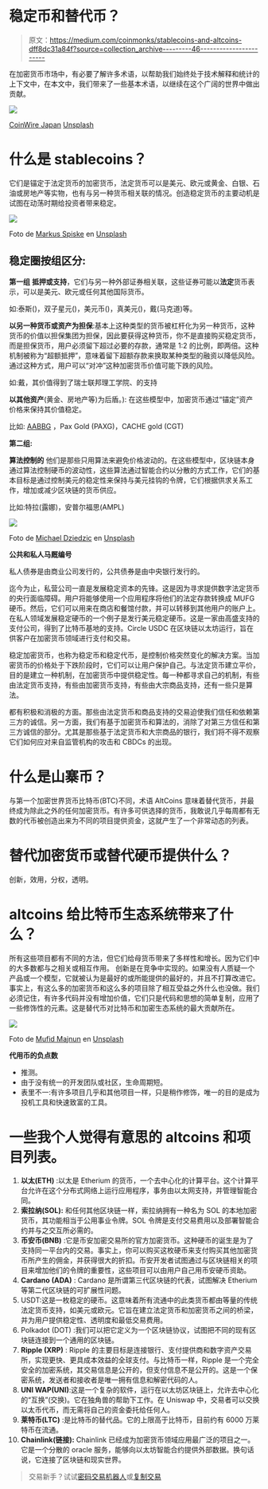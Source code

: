 # 稳定币和替代币？

> 原文：<https://medium.com/coinmonks/stablecoins-and-altcoins-dff8dc31a84f?source=collection_archive---------46----------------------->

在加密货币市场中，有必要了解许多术语，以帮助我们始终处于技术解释和统计的上下文中，在本文中，我们带来了一些基本术语，以继续在这个广阔的世界中做出贡献。

![](img/fd927550f1e0849afe36b229812382ca.png)

[CoinWire Japan](https://unsplash.com/es/@coinwire?utm_source=unsplash&utm_medium=referral&utm_content=creditCopyText) [Unsplash](https://unsplash.com/es/s/fotos/stablecoin?utm_source=unsplash&utm_medium=referral&utm_content=creditCopyText)

# 什么是 stablecoins？

它们是锚定于法定货币的加密货币，法定货币可以是美元、欧元或黄金、白银、石油或房地产等实物，也有与另一种货币相关联的情况。创造稳定货币的主要动机是试图在动荡时期给投资者带来稳定。

![](img/c794b5d7a087308af1b5d0a859fc3dbc.png)

Foto de [Markus Spiske](https://unsplash.com/es/@markusspiske?utm_source=unsplash&utm_medium=referral&utm_content=creditCopyText) en [Unsplash](https://unsplash.com/es/s/fotos/stability?utm_source=unsplash&utm_medium=referral&utm_content=creditCopyText)

## 稳定圈按组区分:

**第一组**
**抵押或支持**，它们与另一种外部证券相关联，这些证券可能以**法定**货币表示，可以是美元、欧元或任何其他国际货币。

如:泰斯()，双子星元()，美元币()，真美元()，戴(马克道)等。

**以另一种货币或资产为担保**:基本上这种类型的货币被杠杆化为另一种货币，这种货币的价值以担保集团为担保，因此要获得这种货币，你不是直接购买稳定货币，而是担保货币，用户必须留下超过必要的存款，通常是 1:2 的比例，即两倍。这种机制被称为“超额抵押”，意味着留下超额存款来换取某种类型的融资以降低风险。通过这种方式，用户可以“对冲”这种加密货币价值可能下跌的风险。

如:戴，其价值得到了瑞士联邦理工学院、的支持

**以其他资产**(黄金、房地产等)为后盾。):
在这些模型中，加密货币通过“锚定”资产价格来保持其价值稳定。

比如: [AABBG](https://aabbgoldtoken.com/aabb-gold-token/?utm_source=cryptomundo&utm_medium=sponsoredpost&utm_campaign=september) ，Pax Gold (PAXG)，CACHE gold (CGT)

**第二组:**

**算法控制的**
他们是那些只用算法来避免价格波动的。在这些模型中，区块链本身通过算法控制硬币的波动性，这些算法通过智能合约以分散的方式工作，它们的基本目标是通过控制美元的稳定性来保持与美元挂钩的令牌，它们根据供求关系工作，增加或减少区块链的货币供应。

比如:特拉(露娜)，安普尔福思(AMPL)

![](img/756114fa0f6543b34b52529d57820600.png)

Foto de [Michael Dziedzic](https://unsplash.com/@lazycreekimages?utm_source=unsplash&utm_medium=referral&utm_content=creditCopyText) en [Unsplash](https://unsplash.com/es/s/fotos/algoritmos?utm_source=unsplash&utm_medium=referral&utm_content=creditCopyText)

**公共和私人马厩编号**

私人债券是由商业公司发行的，公共债券是由中央银行发行的。

迄今为止，私营公司一直是发展稳定资本的先锋。这是因为寻求提供数字法定货币的央行面临障碍。用户将能够使用一个应用程序将他们的法定存款转换成 MUFG 硬币。然后，它们可以用来在商店和餐馆付款，并可以转移到其他用户的账户上。在私人领域发展稳定硬币的一个例子是发行美元稳定硬币。这是一家由高盛支持的支付公司，得到了比特币基地的支持。Circle USDC 在区块链以太坊运行，旨在供客户在加密货币领域进行支付和交易。

稳定加密货币，也称为稳定币和稳定代币，是控制价格突然变化的解决方案。当加密货币的价格处于下跌阶段时，它们可以让用户保护自己。与法定货币建立平价，目的是建立一种机制，在加密货币中提供稳定性。每一种都寻求自己的机制，有些由法定货币支持，有些由加密货币支持，有些由大宗商品支持，还有一些只是算法。

都有积极和消极的方面。那些由法定货币和商品支持的交易迫使我们信任和依赖第三方的诚信。另一方面，我们有基于加密货币和算法的，消除了对第三方信任和第三方诚信的部分。尤其是那些基于法定货币和大宗商品的银行，我们将不得不观察它们如何应对来自监管机构的攻击和 CBDCs 的出现。

# **什么是山寨币？**

与第一个加密世界货币比特币(BTC)不同，术语 AltCoins 意味着替代货币，并最终成为除此之外的任何加密货币。有许多可供选择的货币，我敢说几乎每周都有无数的代币被创造出来为不同的项目提供资金，这就产生了一个非常动态的列表。

# **替代加密货币或替代硬币提供什么？**

创新，效用，分权，透明。

# altcoins 给比特币生态系统带来了什么？

所有这些项目都有不同的方法，但它们给母货币带来了多样性和增长。因为它们中的大多数都与之相关或相互作用。
创新是在竞争中实现的。如果没有人质疑一个产品或一个模型，它就被认为是最好的或所能提供的最好的，并且不打算改进它。事实上，有这么多的加密货币和这么多的项目除了相互受益之外什么也没做。我们必须记住，有许多代码并没有增加价值，它们只是代码和思想的简单复制，应用了一些修饰性的元素。这是替代币对比特币和加密生态系统的最大贡献所在。

![](img/2a9b5d55abb5084cd174e97763cc936e.png)

Foto de [Mufid Majnun](https://unsplash.com/@mufidpwt?utm_source=unsplash&utm_medium=referral&utm_content=creditCopyText) en [Unsplash](https://unsplash.com/es/s/fotos/proyectos?utm_source=unsplash&utm_medium=referral&utm_content=creditCopyText)

**代用币的负点数**

*   推测。
*   由于没有统一的开发团队或社区，生命周期短。
*   表里不一:有许多项目几乎和其他项目一样，只是稍作修饰，唯一的目的是成为投机工具和快速致富的工具。

# 一些我个人觉得有意思的 altcoins 和项目列表。

1.  **以太(ETH)** :以太是 Etherium 的货币，一个去中心化的计算平台。这个计算平台允许在这个分布式网络上运行应用程序，事务由以太网支持，并管理智能合同。
2.  **索拉纳(SOL):** 和任何其他区块链一样，索拉纳拥有一种名为 SOL 的本地加密货币，其功能相当于公用事业令牌。SOL 令牌是支付交易费用以及部署智能合约并与之交互所必需的。
3.  **币安币(BNB)** :它是币安加密交易所的官方加密货币。这种硬币的诞生是为了支持同一平台内的交易。事实上，你可以购买这枚硬币来支付购买其他加密货币所产生的佣金，并获得很大的折扣。币安开发者试图通过与区块链相关的项目来增加他们的令牌的重要性，这些项目可以由用户自己用币安硬币资助。
4.  **Cardano (ADA)** : Cardano 是所谓第三代区块链的代表，试图解决 Etherium 等第二代区块链的可扩展性问题。
5.  USDT:这是一枚稳定的硬币。这意味着所有流通中的此类货币都由等量的传统法定货币支持，如美元或欧元。它旨在建立法定货币和加密货币之间的桥梁，并为用户提供稳定性、透明度和最低交易费用。
6.  Polkadot (DOT) :我们可以把它定义为一个区块链协议，试图把不同的现有区块链连接到一个通用的区块链。
7.  **Ripple (XRP)** : Ripple 的主要目标是连接银行、支付提供商和数字资产交易所，实现更快、更具成本效益的全球支付。与比特币一样，Ripple 是一个完全安全的加密系统，其交易信息是公开的，但支付信息不是公开的。这是一个保密系统，发送者和接收者是唯一拥有信息和解密代码的人。
8.  **UNI WAP(UNI)**:这是一个复杂的软件，运行在以太坊区块链上，允许去中心化的“互换”(交换)。它在独角兽的帮助下工作。在 Uniswap 中，交易者可以交换以太币代币，而无需将自己的资金委托给任何人。
9.  **莱特币(LTC)** :是比特币的替代品。它的上限高于比特币，目前约有 6000 万莱特币在流通。
10.  **Chainlink(链接):** Chainlink 已经成为加密货币领域应用最广泛的项目之一。它是一个分散的 oracle 服务，能够向以太坊智能合约提供外部数据。换句话说，它连接了区块链和现实世界。

> 交易新手？试试[密码交易机器人](/coinmonks/crypto-trading-bot-c2ffce8acb2a)或[复制交易](/coinmonks/top-10-crypto-copy-trading-platforms-for-beginners-d0c37c7d698c)
